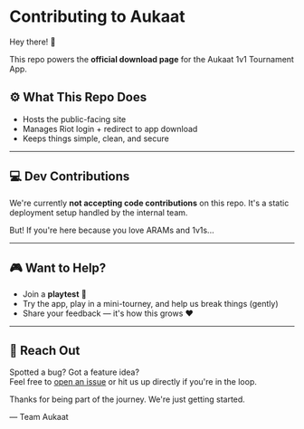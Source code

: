 # Contributing to Aukaat

Hey there! 👋

This repo powers the **official download page** for the Aukaat 1v1 Tournament App.

## ⚙️ What This Repo Does

- Hosts the public-facing site
- Manages Riot login + redirect to app download
- Keeps things simple, clean, and secure

---

## 💻 Dev Contributions

We're currently **not accepting code contributions** on this repo. It's a static deployment setup handled by the internal team.

But! If you're here because you love ARAMs and 1v1s...

---

## 🎮 Want to Help?

- Join a **playtest** 🧪
- Try the app, play in a mini-tourney, and help us break things (gently)
- Share your feedback — it's how this grows ❤️

---

## 📨 Reach Out

Spotted a bug? Got a feature idea?  
Feel free to [open an issue](https://github.com/aukaatMMA/aukaat-download/issues) or hit us up directly if you're in the loop.

Thanks for being part of the journey. We're just getting started.

— Team Aukaat
